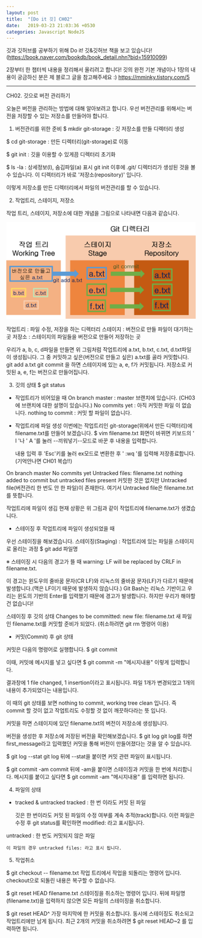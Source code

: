 ```yaml
---
layout: post
title:  "[Do it 깃] CH02"
date:   2019-03-23 21:03:36 +0530
categories: Javascript NodeJS
---
```

깃과 깃허브를 공부하기 위해 Do it! 깃&깃허브 책을 보고 있습니다!
(https://book.naver.com/bookdb/book_detail.nhn?bid=15910099)

2장부터 한 챕터씩 내용을 정리해서 올리려고 합니다!
깃의 완전 기본 개념이나 1장의 내용이 궁금하신 분은 제 블로그 글을 참고해주세요 :) https://mminky.tistory.com/5

-----------------------------------------------------------------------------------------------------------------------------------
CH02. 깃으로 버전 관리하기

오늘은 버전을 관리하는 방법에 대해 알아보려고 합니다.
우선 버전관리를 위해서는 버전을 저장할 수 있는 저장소를 만들어야 합니다.

1) 버전관리를 위한 준비
  $ mkdir git-storage
     : 깃 저장소를 만들 디렉터리 생성

  $ cd git-storage
     : 만든 디렉터리(git-storage)로 이동

  $ git init
     : 깃을 이용할 수 있게끔 디렉터리 초기화

  $ ls -la
     : 상세정보(l), 숨김파일(a) 표시
      git init 이후에 .git/ 디렉터리가 생성된 것을 볼 수 있습니다. 이 디렉터리가 바로 '저장소(repository)' 입니다.

이렇게 저장소를 만든 디렉터리에서 파일의 버전관리를 할 수 있습니다.


2) 작업트리, 스테이지, 저장소

작업 트리, 스테이지, 저장소에 대한 개념을 그림으로 나타내면 다음과 같습니다.

![git directory](./_posts/images_0120/git_directory.png)

작업트리 : 파일 수정, 저장을 하는 디렉터리
스테이지 : 버전으로 만들 파일이 대기하는 곳
저장소 : 스테이지의 파일들을 버전으로 만들어 저장하는 곳


우리가 a, b, c, d파일을 만들면 위 그림처럼 작업트리에 a.txt, b.txt, c.txt, d.txt파일이 생성됩니다.
그 중 커밋하고 싶은(버전으로 만들고 싶은) a.txt를 골라 커밋합니다. git add a.txt
git commit 을 하면 스테이지에 있는 a, e, f가 커밋됩니다.
저장소로 커밋된 a, e, f는 버전으로 만들어집니다.

3) 깃의 상태
  $ git status

- 작업트리가 비어있을 때
On branch master : master 브랜치에 있습니다. (CH03에 브랜치에 대한 설명이 있습니다.)
No commits yet : 아직 커밋한 파일 이 없습니다.
nothing to commit : 커밋 할 파일이 없습니다.

- 작업트리에 파일 생성
 이번에는 작업트리인 git-storage(위에서 만든 디렉터리)에 filename.txt를 만들어 보겠습니다.
  $ vim filename.txt
  화면이 바뀌면 키보드의 ' I '나 ' A '를 눌러 --끼워넣기--모드로 바꾼 후 내용을 입력합니다.

  내용 입력 후 'Esc'키를 눌러 ex모드로 변환한 후 ' :wq '를 입력해 저장종료합니다. (기억안나면 CH01 복습!!)

On branch master
No commits yet
Untracked files: filename.txt
nothing added to commit but untracked files present
커밋한 것은 없지만 Untracked file(버전관리 한 번도 안 한 파일)이 존재한다.
여기서 Untracked file은 filename.txt를 뜻합니다.

작업트리에 파일이 생김
현재 상황은 위 그림과 같이 작업트리에 filename.txt가 생겼습니다.

- 스테이징 후 작업트리에 파일이 생성되었을 때

우선 스테이징을 해보겠습니다.
  스테이징(Staging)
  : 작업트리에 있는 파일을 스테이지로 올리는 과정
  $ git add 파일명

  ※ 스테이징 시 다음의 경고가 뜰 때
  warning: LF will be replaced by CRLF in filename.txt.

이 경고는 윈도우의 줄바꿈 문자(CR LF)와 리눅스의 줄바꿈 문자(LF)가 다르기 때문에 발생합니다.(맥은 LF이기 때문에 발생하지 않습니다.)
Git Bash는 리눅스 기반이고 우리는 윈도의 기반의 Enter를 입력했기 때문에 경고가 발생합니다.
하지만 우리가 해야할 건 없습니다!

스테이징 후 깃의 상태
Changes to be committed:
   new file: filename.txt
새 파일인 filename.txt를 커밋할 준비가 되었다.
(취소하려면 git rm 명령어 이용)

- 커밋(Commit) 후 git 상태
   
 커밋은 다음의 명령어로 실행합니다.
 $ git commit

이때, 커밋에 메시지를 넣고 싶다면
$ git commit -m "메시지내용" 이렇게 입력합니다.

결과창에 1 file changed, 1 insertion이라고 표시됩니다.
파일 1개가 변경되었고 1개의 내용이 추가되었다는 내용입니다.

이 때의 git 상태를 보면 nothing to commit, working tree clean 입니다.
즉 commit 할 것이 없고 작업트리도 수정할 것 없이 깨끗하다라는 뜻 입니다.

커밋을 하면 스테이지에 있던 filename.txt의 버전이 저장소에 생성됩니다.

버전을 생성한 후 저장소에 저장된 버전을 확인해보겠습니다.
$ git log
git log를 하면 first_message라고 입력했던 커밋을 통해 버전이 만들어졌다는 것을 알 수 있습니다.

$ git log --stat
git log 뒤에 --stat을 붙이면 커밋 관련 파일이 표시됩니다.

$ git commit -am
commit 뒤에 -am을 붙이면 스테이징과 커밋을 한 번에 처리합니다.
메시지를 붙이고 싶다면 $ git commit -am "메시지내용" 를 입력하면 됩니다.

 
4) 파일의 상태
  - tracked & untracked
   tracked : 한 번 이라도 커밋 된 파일

    깃은 한 번이라도 커밋 된 파일의 수정 여부를 계속 추적(track)합니다.
    이런 파일은 수정 후 git status를 확인하면 modified: 라고 표시됩니다.

   untracked : 한 번도 커밋되지 않은 파일

    이 파일의 경우 untracked files: 라고 표시 됩니다.


5) 작업취소

$ git checkout -- filename.txt
작업 트리에서 작업을 되돌리는 명령어 입니다. checkout으로 되돌린 내용은 복구할 수 없습니다.

$ git reset HEAD filename.txt
스테이징을 취소하는 명령어 입니다. 뒤에 파일명(filename.txt)을 입력하지 않으면
모든 파일의 스테이징을 취소합니다.

$ git reset HEAD^
가장 마지막에 한 커밋을 취소합니다. 동시에 스테이징도 취소되고 작업트리에만 남게 됩니다.
최근 2개의 커밋을 취소하려면 $ git reset HEAD~2 를 입력하면 됩니다.
